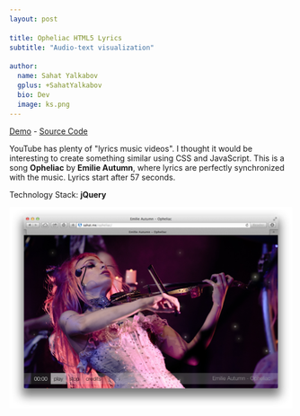 ```yaml
---
layout: post

title: Opheliac HTML5 Lyrics
subtitle: "Audio-text visualization"

author:
  name: Sahat Yalkabov
  gplus: +SahatYalkabov
  bio: Dev
  image: ks.png
---
```


[Demo](http://sahat.me/ophelliac) - [Source Code](https://github.com/sahat/sahat.github.com/tree/master/opheliac)

YouTube has plenty of "lyrics music videos". I thought it would be interesting to create something
similar using CSS and JavaScript. This is a song **Opheliac** by **Emilie Autumn**,
where lyrics are perfectly synchronized with the music. Lyrics start after 57 seconds.

Technology Stack: **jQuery**

<div class="full"><img src="/images/projects/opheliac.png"></div>